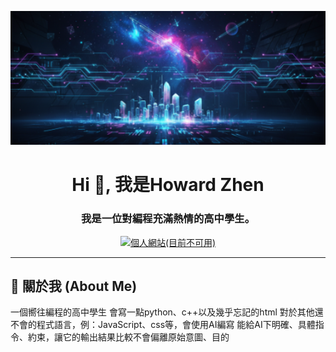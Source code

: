<!-- 1. 頁首橫幅 -->
<p align="center">
  <a href="https://github.com/h-o-w-a-r-d">
    <!-- 建議尺寸：1280x300，您可以自行設計或使用線上工具製作 -->
    <img src="https://raw.githubusercontent.com/h-o-w-a-r-d/h-o-w-a-r-d/refs/heads/main/banner.png" alt="個人化橫幅" width="900"/>
  </a>
</p>

<!-- 2. 個人簡介 -->
<h1 align="center">Hi 👋, 我是Howard Zhen</h1>
<h3 align="center">我是一位對編程充滿熱情的高中學生。</h3>


<p align="center">
  <a href="https://not_available_now/" target="_blank">
    <img src="https://img.shields.io/badge/Website-3b5998?style=for-the-badge&logo=google-chrome&logoColor=white" alt="個人網站(目前不可用)"/>
  </a>
</p>

---

## 🎈 關於我 (About Me)

<p align="left">
  一個嚮往編程的高中學生
  會寫一點python、c++以及幾乎忘記的html
  對於其他還不會的程式語言，例：JavaScript、css等，會使用AI編寫
  能給AI下明確、具體指令、約束，讓它的輸出結果比較不會偏離原始意圖、目的
</p>

